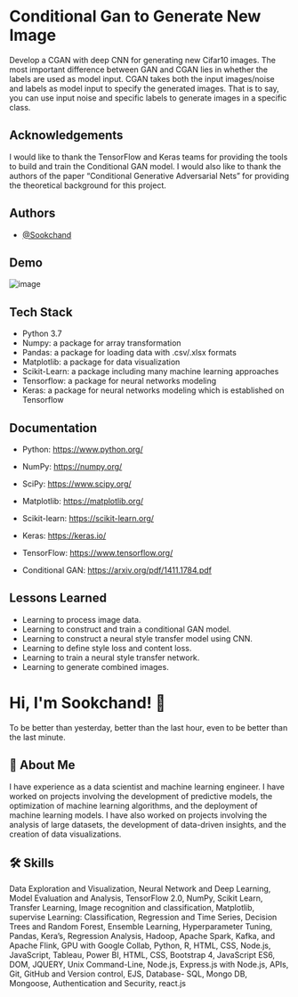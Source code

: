 
#  Conditional Gan to Generate New Image
Develop a CGAN with deep CNN for generating new Cifar10 images. The most important difference between GAN and CGAN lies in whether the
labels are used as model input. CGAN takes both the input images/noise and labels as model
input to specify the generated images. That is to say, you can use input noise and specific
labels to generate images in a specific class.
## Acknowledgements
I would like to thank the TensorFlow and Keras teams for providing the tools to build and train the Conditional GAN model. I would also like to thank the authors of the paper “Conditional Generative Adversarial Nets” for providing the theoretical background for this project.
## Authors

- [@Sookchand](https://github.com/Sookchand)


## Demo

![image](https://user-images.githubusercontent.com/34344439/210149623-90c0e51d-958d-4b96-a82f-353c7f63255b.png)

## Tech Stack
- Python 3.7
- Numpy: a package for array transformation
- Pandas: a package for loading data with .csv/.xlsx formats
- Matplotlib: a package for data visualization
- Scikit-Learn: a package including many machine learning approaches
- Tensorflow: a package for neural networks modeling
- Keras: a package for neural networks modeling which is established on Tensorflow
## Documentation
- Python: https://www.python.org/

- NumPy: https://numpy.org/

- SciPy: https://www.scipy.org/

- Matplotlib: https://matplotlib.org/

- Scikit-learn: https://scikit-learn.org/

- Keras: https://keras.io/

- TensorFlow: https://www.tensorflow.org/

- Conditional GAN: https://arxiv.org/pdf/1411.1784.pdf
## Lessons Learned
- Learning to process image data.
- Learning to construct and train a conditional GAN model.
- Learning to construct a neural style transfer model using CNN.
- Learning to define style loss and content loss.
- Learning to train a neural style transfer network.
- Learning to generate combined images.

# Hi, I'm Sookchand! 👋

To be better than yesterday, better than the last hour, even to be better than the last
minute.
## 🚀 About Me
I have experience as a data scientist and machine learning engineer. I have worked on
projects involving the development of predictive models, the optimization of machine
learning algorithms, and the deployment of machine learning models. I have also worked on
projects involving the analysis of large datasets, the development of data-driven insights,
and the creation of data visualizations.
## 🛠 Skills
Data Exploration and Visualization, Neural Network and Deep Learning, Model Evaluation
and Analysis, TensorFlow 2.0, NumPy, Scikit Learn, Transfer Learning, Image recognition and
classification, Matplotlib, supervise Learning: Classification, Regression and Time Series,
Decision Trees and Random Forest, Ensemble Learning, Hyperparameter Tuning, Pandas,
Kera’s, Regression Analysis, Hadoop, Apache Spark, Kafka, and Apache Flink, GPU with
Google Collab, Python, R, HTML, CSS, Node.js, JavaScript, Tableau, Power BI, HTML, CSS,
Bootstrap 4, JavaScript ES6, DOM, JQUERY, Unix Command-Line, Node.js, Express.js with Node.js,
APIs, Git, GitHub and Version control, EJS, Database- SQL, Mongo DB, Mongoose, Authentication and
Security, react.js
